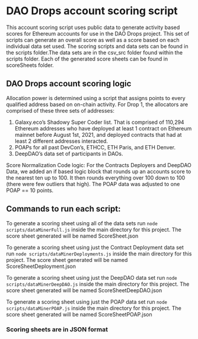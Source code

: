 # DAO Drops account scoring script

This account scoring script uses public data to generate activity based scores for Ethereum
accounts for use in the DAO Drops project. This set of scripts can generate an overall score as
well as a score based on each individual data set used. The scoring scripts and data sets can
be found in the scripts folder.The data sets are in the csv_src folder found within the scripts
folder. Each of the generated score sheets can be found in scoreSheets folder.

## DAO Drops account scoring logic 

Allocation power is determined using a script that assigns points to every qualified address based on on-chain activity. For Drop 1, the allocators are comprised of these three sets of addresses:

1. Galaxy.eco’s Shadowy Super Coder list. That is comprised of 110,294 Ethereum addresses who have deployed at least 1 contract on Ethereum mainnet before August 1st, 2021, and deployed contracts that had at least 2 different addresses interacted.
2. POAPs for all past DevCon’s, ETHCC, ETH Paris, and ETH Denver.
3. DeepDAO’s data set of participants in DAOs.

Score Normalization Code logic: For the Contracts Deployers and DeepDAO Data, we added an if based logic block that rounds up an accounts score to the nearest ten up to 100. It then rounds everything over 100 down to 100 (there were few outliers that high). The POAP data was adjusted to one POAP == 10 points.

## Commands to run each script:

To generate a scoring sheet using all of the data sets run
`node scripts/dataMinerFull.js`
inside the main directory for this project. The score sheet generated will be named
ScoreSheet.json

To generate a scoring sheet using just the Contract Deployment data set run
`node scripts/dataMinerDeployments.js`
inside the main directory for this project. The score sheet generated will be named
ScoreSheetDeployment.json

To generate a scoring sheet using just the DeepDAO data set run
`node scripts/dataMinerDeepDAO.js`
inside the main directory for this project. The score sheet generated will be named
ScoreSheetDeepDAO.json

To generate a scoring sheet using just the POAP data set run
`node scripts/dataMinerPOAP.js`
inside the main directory for this project. The score sheet generated will be named
ScoreSheetPOAP.json

### Scoring sheets are in JSON format
